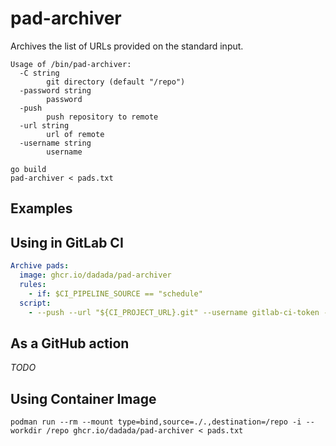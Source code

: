 # pad-archiver

Archives the list of URLs provided on the standard input.

```plain
Usage of /bin/pad-archiver:
  -C string
        git directory (default "/repo")
  -password string
        password
  -push
        push repository to remote
  -url string
        url of remote
  -username string
        username
```

```shell
go build
pad-archiver < pads.txt
```

## Examples

## Using in GitLab CI

```yaml
Archive pads:
  image: ghcr.io/dadada/pad-archiver
  rules:
    - if: $CI_PIPELINE_SOURCE == "schedule"
  script:
    - --push --url "${CI_PROJECT_URL}.git" --username gitlab-ci-token --password "${CI_ACCESS_TOKEN}" < pads.txt
```

## As a GitHub action

*TODO*

## Using Container Image

```shell
podman run --rm --mount type=bind,source=./.,destination=/repo -i --workdir /repo ghcr.io/dadada/pad-archiver < pads.txt
```
